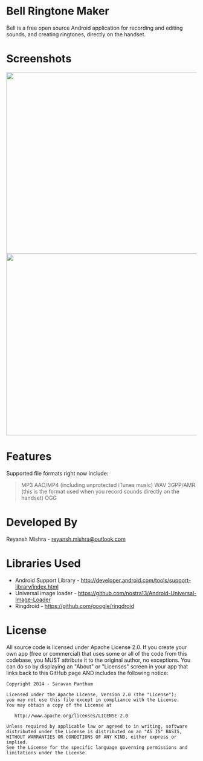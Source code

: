 Bell Ringtone Maker
===================
Bell is a free open source Android application for recording and editing sounds, and creating ringtones, directly on the handset.

Screenshots
============
<img src="https://github.com/reyanshmishra/Rey-RingtoneMaker/blob/master/Screenshots/first_shot.png" width=761 height=480>
<img src="https://github.com/reyanshmishra/Rey-RingtoneMaker/blob/master/Screenshots/sec_shot.png" width=761 height=480>

Features
=========
Supported file formats right now include:

> MP3
> AAC/MP4 (including unprotected iTunes music)
> WAV
> 3GPP/AMR (this is the format used when you record sounds directly on the handset)
> OGG


Developed By
============
Reyansh Mishra - reyansh.mishra@outlook.com

Libraries Used
===========================
* Android Support Library - http://developer.android.com/tools/support-library/index.html
* Universal image loader - https://github.com/nostra13/Android-Universal-Image-Loader
* Ringdroid - https://github.com/google/ringdroid

License
========
All source code is licensed under Apache License 2.0. If you create your own app (free or commercial) that uses some or all of the code from this codebase, you MUST attribute it to the original author, no exceptions. You can do so by displaying an "About" or "Licenses" screen in your app that links back to this GitHub page AND includes the following notice: 

    Copyright 2014 - Saravan Pantham

    Licensed under the Apache License, Version 2.0 (the "License");
    you may not use this file except in compliance with the License.
    You may obtain a copy of the License at

       http://www.apache.org/licenses/LICENSE-2.0

    Unless required by applicable law or agreed to in writing, software
    distributed under the License is distributed on an "AS IS" BASIS,
    WITHOUT WARRANTIES OR CONDITIONS OF ANY KIND, either express or implied.
    See the License for the specific language governing permissions and
    limitations under the License.



